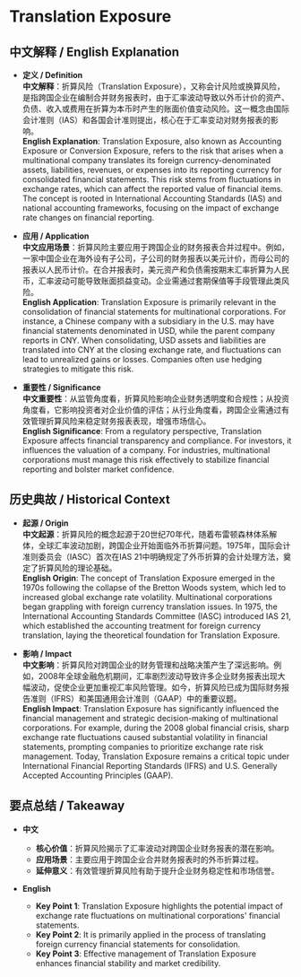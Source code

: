 # Translation Exposure

## 中文解释 / English Explanation

* **定义 / Definition**  
  **中文解释**：折算风险（Translation Exposure），又称会计风险或换算风险，是指跨国企业在编制合并财务报表时，由于汇率波动导致以外币计价的资产、负债、收入或费用在折算为本币时产生的账面价值变动风险。这一概念由国际会计准则（IAS）和各国会计准则提出，核心在于汇率变动对财务报表的影响。  
  **English Explanation**: Translation Exposure, also known as Accounting Exposure or Conversion Exposure, refers to the risk that arises when a multinational company translates its foreign currency-denominated assets, liabilities, revenues, or expenses into its reporting currency for consolidated financial statements. This risk stems from fluctuations in exchange rates, which can affect the reported value of financial items. The concept is rooted in International Accounting Standards (IAS) and national accounting frameworks, focusing on the impact of exchange rate changes on financial reporting.

* **应用 / Application**  
  **中文应用场景**：折算风险主要应用于跨国企业的财务报表合并过程中。例如，一家中国企业在海外设有子公司，子公司的财务报表以美元计价，而母公司的报表以人民币计价。在合并报表时，美元资产和负债需按期末汇率折算为人民币，汇率波动可能导致账面损益变动。企业需通过套期保值等手段管理此类风险。  
  **English Application**: Translation Exposure is primarily relevant in the consolidation of financial statements for multinational corporations. For instance, a Chinese company with a subsidiary in the U.S. may have financial statements denominated in USD, while the parent company reports in CNY. When consolidating, USD assets and liabilities are translated into CNY at the closing exchange rate, and fluctuations can lead to unrealized gains or losses. Companies often use hedging strategies to mitigate this risk.

* **重要性 / Significance**  
  **中文重要性**：从监管角度看，折算风险影响企业财务透明度和合规性；从投资角度看，它影响投资者对企业价值的评估；从行业角度看，跨国企业需通过有效管理折算风险来稳定财务报表表现，增强市场信心。  
  **English Significance**: From a regulatory perspective, Translation Exposure affects financial transparency and compliance. For investors, it influences the valuation of a company. For industries, multinational corporations must manage this risk effectively to stabilize financial reporting and bolster market confidence.

## 历史典故 / Historical Context

* **起源 / Origin**  
  **中文起源**：折算风险的概念起源于20世纪70年代，随着布雷顿森林体系解体，全球汇率波动加剧，跨国企业开始面临外币折算问题。1975年，国际会计准则委员会（IASC）首次在IAS 21中明确规定了外币折算的会计处理方法，奠定了折算风险的理论基础。  
  **English Origin**: The concept of Translation Exposure emerged in the 1970s following the collapse of the Bretton Woods system, which led to increased global exchange rate volatility. Multinational corporations began grappling with foreign currency translation issues. In 1975, the International Accounting Standards Committee (IASC) introduced IAS 21, which established the accounting treatment for foreign currency translation, laying the theoretical foundation for Translation Exposure.

* **影响 / Impact**  
  **中文影响**：折算风险对跨国企业的财务管理和战略决策产生了深远影响。例如，2008年全球金融危机期间，汇率剧烈波动导致许多企业财务报表出现大幅波动，促使企业更加重视汇率风险管理。如今，折算风险已成为国际财务报告准则（IFRS）和美国通用会计准则（GAAP）中的重要议题。  
  **English Impact**: Translation Exposure has significantly influenced the financial management and strategic decision-making of multinational corporations. For example, during the 2008 global financial crisis, sharp exchange rate fluctuations caused substantial volatility in financial statements, prompting companies to prioritize exchange rate risk management. Today, Translation Exposure remains a critical topic under International Financial Reporting Standards (IFRS) and U.S. Generally Accepted Accounting Principles (GAAP).

## 要点总结 / Takeaway

* **中文**  
  - **核心价值**：折算风险揭示了汇率波动对跨国企业财务报表的潜在影响。  
  - **应用场景**：主要应用于跨国企业合并财务报表时的外币折算过程。  
  - **延伸意义**：有效管理折算风险有助于提升企业财务稳定性和市场信誉。  

* **English**  
  - **Key Point 1**: Translation Exposure highlights the potential impact of exchange rate fluctuations on multinational corporations' financial statements.  
  - **Key Point 2**: It is primarily applied in the process of translating foreign currency financial statements for consolidation.  
  - **Key Point 3**: Effective management of Translation Exposure enhances financial stability and market credibility.